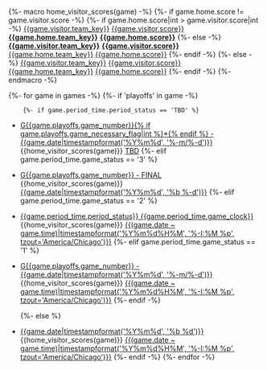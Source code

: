 {%- macro home_visitor_scores(game) -%}
    {%- if game.home.score != game.visitor.score -%}
        {%- if game.home.score|int > game.visitor.score|int -%}
[{{game.visitor.team_key}}](#TEAM) [{{game.visitor.score}}](#SCORE) [**{{game.home.team_key}}**](#TEAM2) [**{{game.home.score}}**](#SCORE2)
        {%-  else -%}
[**{{game.visitor.team_key}}**](#TEAM) [**{{game.visitor.score}}**](#SCORE) [{{game.home.team_key}}](#TEAM2) [{{game.home.score}}](#SCORE2)
        {%- endif -%}
    {%- else -%}
[{{game.visitor.team_key}}](#TEAM) [{{game.visitor.score}}](#SCORE) [{{game.home.team_key}}](#TEAM2) [{{game.home.score}}](#SCORE2)
    {%- endif -%}
{%- endmacro -%}

{%- for game in games -%}
    {%- if 'playoffs' in game -%}

        {%- if game.period_time.period_status == 'TBD' %}
 - [G{{game.playoffs.game_number}}{% if game.playoffs.game_necessary_flag|int %}*{% endif %} - {{game.date|timestampformat('%Y%m%d', '%-m/%-d')}}](#STATUS) {{home_visitor_scores(game)}} [TBD](#DATE)
        {%- elif game.period_time.game_status == '3' %}
 - [G{{game.playoffs.game_number}} - FINAL](#STATUS) {{home_visitor_scores(game)}} [{{game.date|timestampformat('%Y%m%d', '%b %-d')}}](#DATE)
        {%- elif game.period_time.game_status == '2' %}
 - [{{game.period_time.period_status}} {{game.period_time.game_clock}}](#STATUS) {{home_visitor_scores(game)}} [{{(game.date ~ game.time)|timestampformat('%Y%m%d%H%M', '%-I:%M %p', tzout='America/Chicago')}}](#DATE)
        {%- elif game.period_time.game_status == '1' %}
 - [G{{game.playoffs.game_number}} - {{game.date|timestampformat('%Y%m%d', '%-m/%-d')}}](#STATUS) {{home_visitor_scores(game)}} [{{(game.date ~ game.time)|timestampformat('%Y%m%d%H%M', '%-I:%M %p', tzout='America/Chicago')}}](#DATE)
        {%- endif -%}

    {%- else %}
 - [{{game.date|timestampformat('%Y%m%d', '%b %d')}}](#STATUS) {{home_visitor_scores(game)}} [{{(game.date ~ game.time)|timestampformat('%Y%m%d%H%M', '%-I:%M %p', tzout='America/Chicago')}}](#DATE)
    {%- endif -%}
{%- endfor -%}